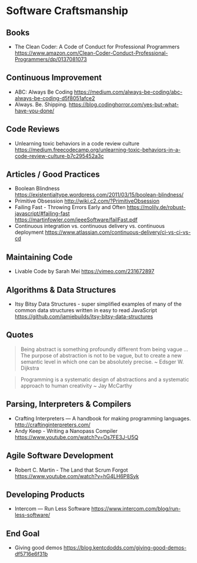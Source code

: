 # Software Craftsmanship

## Books

* The Clean Coder: A Code of Conduct for Professional Programmers
  https://www.amazon.com/Clean-Coder-Conduct-Professional-Programmers/dp/0137081073

## Continuous Improvement

* ABC: Always Be Coding
  https://medium.com/always-be-coding/abc-always-be-coding-d5f8051afce2
* Always. Be. Shipping.
  https://blog.codinghorror.com/yes-but-what-have-you-done/

## Code Reviews

* Unlearning toxic behaviors in a code review culture
  https://medium.freecodecamp.org/unlearning-toxic-behaviors-in-a-code-review-culture-b7c295452a3c

## Articles / Good Practices

* Boolean Blindness
  https://existentialtype.wordpress.com/2011/03/15/boolean-blindness/
* Primitive Obsession
  http://wiki.c2.com/?PrimitiveObsession
* Failing Fast - Throwing Errors Early and Often
  https://molily.de/robust-javascript/#failing-fast https://martinfowler.com/ieeeSoftware/failFast.pdf
* Continuous integration vs. continuous delivery vs. continuous deployment
  https://www.atlassian.com/continuous-delivery/ci-vs-ci-vs-cd

## Maintaining Code

* Livable Code by Sarah Mei
  https://vimeo.com/231672897

## Algorithms & Data Structures

* Itsy Bitsy Data Structures - super simplified examples of many of the common data structures written in easy to read JavaScript
  https://github.com/jamiebuilds/itsy-bitsy-data-structures

## Quotes 

> Being abstract is something profoundly different from being vague … The purpose of abstraction is not to be vague, but to create a new semantic level in which one can be absolutely precise.
> ~ Edsger W. Dijkstra

> Programming is a systematic design of abstractions and a systematic approach to human creativity
> ~ Jay McCarthy 

## Parsing, Interpreters & Compilers

* Crafting Interpreters — A handbook for making programming languages.
  http://craftinginterpreters.com/
* Andy Keep - Writing a Nanopass Compiler
  https://www.youtube.com/watch?v=Os7FE3J-U5Q

## Agile Software Development

* Robert C. Martin - The Land that Scrum Forgot
  https://www.youtube.com/watch?v=hG4LH6P8Syk

## Developing Products

* Intercom — Run Less Software
  https://www.intercom.com/blog/run-less-software/

## End Goal

* Giving good demos
  https://blog.kentcdodds.com/giving-good-demos-df5716e6f31b
